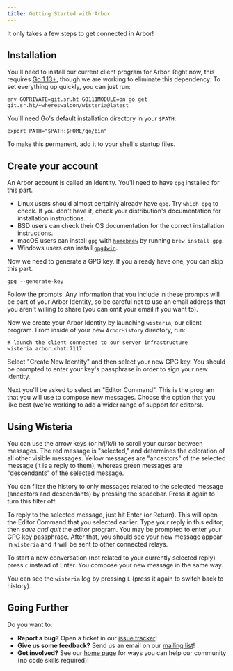 ```yaml
---
title: Getting Started with Arbor
---
```


It only takes a few steps to get connected in Arbor!

## Installation

You'll need to install our current client program for Arbor. Right now, this requires [Go 1.13+](https://golang.org/dl/), though we are working to eliminate this dependency. To set everything up quickly, you can just run:

```shell
env GOPRIVATE=git.sr.ht GO111MODULE=on go get git.sr.ht/~whereswaldon/wisteria@latest
```

You'll need Go's default installation directory in your `$PATH`:

```shell
export PATH="$PATH:$HOME/go/bin"
```

To make this permanent, add it to your shell's startup files.

## Create your account

An Arbor account is called an Identity. You'll need to have `gpg` installed for this part.

- Linux users should almost certainly already have `gpg`. Try `which gpg` to check. If you don't have it, check your distribution's documentation for installation instructions.
- BSD users can check their OS documentation for the correct installation instructions.
- macOS users can install `gpg` with [`homebrew`](https://brew.sh/) by running `brew install gpg`.
- Windows users can install [`gpg4win`](https://www.gpg4win.org/).

Now we need to generate a GPG key. If you already have one, you can skip this part.

```shell
gpg --generate-key
```

Follow the prompts. Any information that you include in these prompts will be part of your Arbor Identity, so be careful not to use an email address that you aren't willing to share (you can omit your email if you want to).

Now we create your Arbor Identity by launching `wisteria`, our client program. From inside of your new `ArborHistory` directory, run:

```shell
# launch the client connected to our server infrastructure
wisteria arbor.chat:7117
```

Select "Create New Identity" and then select your new GPG key. You should be prompted to enter your key's passphrase in order to sign your new identity.

Next you'll be asked to select an "Editor Command". This is the program that you will use to compose new messages. Choose the option that you like best (we're working to add a wider range of support for editors).

## Using Wisteria

You can use the arrow keys (or h/j/k/l) to scroll your cursor between messages. The red message is "selected," and determines the coloration of all other visible messages. Yellow messages are "ancestors" of the selected message (it is a reply to them), whereas green messages are "descendants" of the selected message.

You can filter the history to only messages related to the selected message (ancestors and descendants) by pressing the spacebar. Press it again to turn this filter off.

To reply to the selected message, just hit Enter (or Return). This will open the Editor Command that you selected earlier. Type your reply in this editor, then *save and quit* the editor program. You may be prompted to enter your GPG key passphrase. After that, you should see your new message appear in `wisteria` and it will be sent to other connected relays.

To start a new conversation (not related to your currently selected reply) press `c` instead of Enter. You compose your new message in the same way.

You can see the `wisteria` log by pressing `L` (press it again to switch back to history).

## Going Further

Do you want to:

- **Report a bug?** Open a ticket in our [issue tracker](https://todo.sr.ht/~whereswaldon/arbor-dev)!
- **Give us some feedback?** Send us an email on our [mailing list](https://lists.sr.ht/~whereswaldon/arbor-dev)!
- **Get involved?** See our [home page](https://arbor.chat) for ways you can help our community (no code skills required)!
